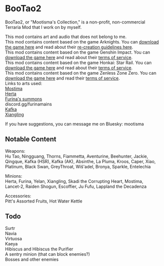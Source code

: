 # BooTao2
BooTao2, or "Mootisma's Collection," is a non-profit, non-commercial Terraria Mod that I work on by myself.

This mod contains art and audio that does not belong to me.\
This mod contains content based on the game Arknights. You can [download the game here](https://arknights.global/) and read about their [re-creation guidelines here](https://arknights.global/fankit/guidelines).\
This mod contains content based on the game Genshin Impact. You can [download the game here](https://genshin.hoyoverse.com/en/) and read about their [terms of service](https://genshin.hoyoverse.com/en/company/terms).\
This mod contains content based on the game Honkai: Star Rail. You can [download the game here](https://hsr.hoyoverse.com/en-us/) and read about their [terms of service](https://hsr.hoyoverse.com/en-us/company/terms).\
This mod contains content based on the game Zenless Zone Zero. You can [download the game here](https://zenless.hoyoverse.com/en-us/) and read their [terms of service](https://zenless.hoyoverse.com/en-us/company/terms).\
Links to arts used:  
[Mostima](https://www.pixiv.net/en/artworks/105771410)  
[Herta](https://www.pixiv.net/en/artworks/107442519)  
[Furina's summons](https://www.pixiv.net/en/artworks/114000440)  
discord.gg/furinamains  
[Kafka](https://twitter.com/dorkdragoon)  
[Xiangling](https://twitter.com/melonbreadfbp)

If you have suggestions, you can message me on Bluesky: mootisma

## Notable Content
Weapons:\
Hu Tao, Ningguang, Thorns, Fiammetta, Aventurine, Beehunter, Jackie, Qingque, Kafka (HSR), Kafka (AK), Absinthe, La Pluma, Kroos, Caper, Xiao, Platinum, Black Swan, GreyThroat, Wiš'adel, Bronya, Sparkle, Entelechia

Minions:\
Herta, Furina, Yelan, Xiangling, Skadi the Corrupting Heart, Mostima, Lancet-2, Raiden Shogun, Escoffier, Ju Fufu, Lappland the Decadenza

Accessories:\
Pitt's Assorted Fruits, Hot Water Kettle

## Todo
Surtr\
Navia\
Virtuosa\
Kaeya\
Hibiscus and Hibiscus the Purifier\
A sentry minion (that can block enemies?)\
Bosses and other enemies